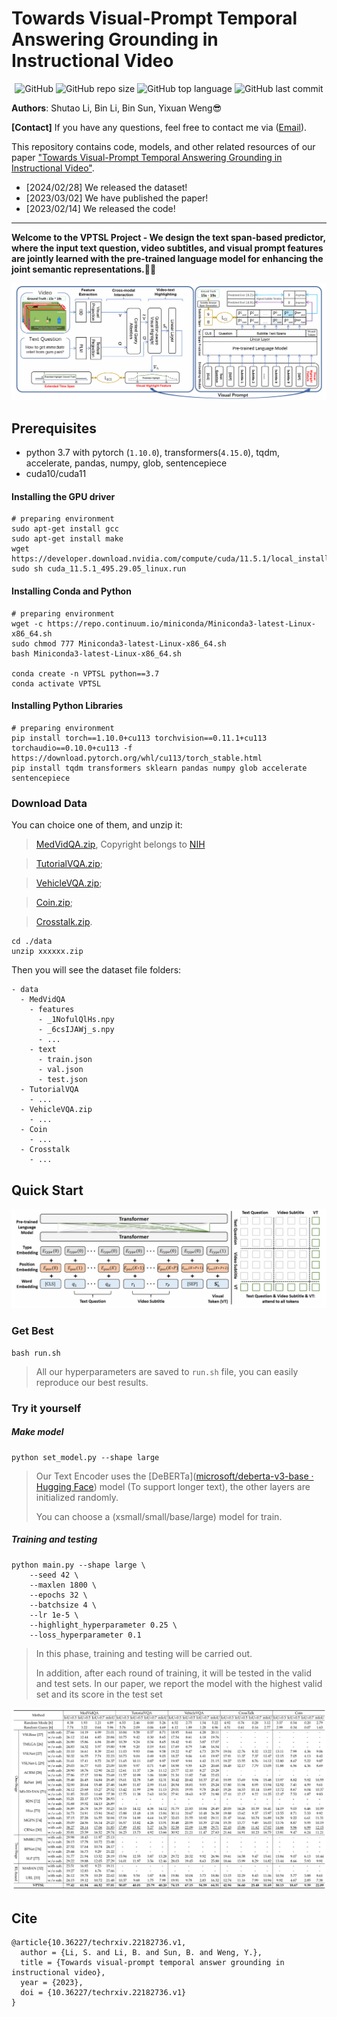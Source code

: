 # Towards Visual-Prompt Temporal Answering Grounding in Instructional Video


<p align="center">
    <img alt="GitHub" src="https://img.shields.io/github/license/WENGSYX/VPTSL.svg?color=blue&style=flat-square">
    <img alt="GitHub repo size" src="https://img.shields.io/github/repo-size/WENGSYX/VPTSL">
    <img alt="GitHub top language" src="https://img.shields.io/github/languages/top/WENGSYX/VPTSL">
    <img alt="GitHub last commit" src="https://img.shields.io/github/last-commit/WENGSYX/VPTSL">
</p>



**Authors**: Shutao Li, Bin Li, Bin Sun, Yixuan Weng😎

**[Contact]** If you have any questions, feel free to contact me via ([Email](mailto:libincn@hnu.edu.cn?subject=VPTSL)).

This repository contains code, models, and other related resources of our paper ["Towards Visual-Prompt Temporal Answering Grounding in Instructional Video"](https://www.techrxiv.org/doi/full/10.36227/techrxiv.22182736.v1).

* [2024/02/28] We released the dataset! 
* [2023/03/02] We have published the paper!
* [2023/02/14] We released the code!
  
****

**Welcome to the VPTSL Project - We design the text span-based predictor, where the input text question, video subtitles, and visual prompt features are jointly learned with the pre-trained language model for enhancing the joint semantic representations.**🚀🚅

![main](./image/main.png)

## Prerequisites
- python 3.7 with pytorch (`1.10.0`), transformers(`4.15.0`), tqdm, accelerate, pandas, numpy, glob, sentencepiece
- cuda10/cuda11

#### Installing the GPU driver

```shell script
# preparing environment
sudo apt-get install gcc
sudo apt-get install make
wget https://developer.download.nvidia.com/compute/cuda/11.5.1/local_installers/cuda_11.5.1_495.29.05_linux.run
sudo sh cuda_11.5.1_495.29.05_linux.run
```

#### Installing Conda and Python

```shell script
# preparing environment
wget -c https://repo.continuum.io/miniconda/Miniconda3-latest-Linux-x86_64.sh
sudo chmod 777 Miniconda3-latest-Linux-x86_64.sh 
bash Miniconda3-latest-Linux-x86_64.sh

conda create -n VPTSL python==3.7
conda activate VPTSL
```

#### Installing Python Libraries

```plain
# preparing environment
pip install torch==1.10.0+cu113 torchvision==0.11.1+cu113 torchaudio==0.10.0+cu113 -f https://download.pytorch.org/whl/cu113/torch_stable.html
pip install tqdm transformers sklearn pandas numpy glob accelerate sentencepiece
```

### Download Data


You can choice one of them, and unzip it:  
> [MedVidQA.zip](https://drive.google.com/file/d/1fsG3AUrnZ_Zjye9pN2wTawGQJipSde0u/view?usp=drive_link),  Copyright belongs to [NIH](https://arxiv.org/abs/2201.12888)

> [TutorialVQA.zip](https://drive.google.com/file/d/17LNKrHvqNGevKPaE8K8fTK8ZEoBoeRIe/view?usp=drive_link);

> [VehicleVQA.zip](https://drive.google.com/file/d/1AmJ-eGbzoetaOq4jHBUUPtrDeJGTbX6f/view?usp=sharing);

> [Coin.zip](https://drive.google.com/file/d/1fsG3AUrnZ_Zjye9pN2wTawGQJipSde0u/view?usp=drive_link);

> [Crosstalk.zip](https://drive.google.com/file/d/1fsG3AUrnZ_Zjye9pN2wTawGQJipSde0u/view?usp=drive_link).


```
cd ./data
unzip xxxxxx.zip
```

Then you will see the dataset file folders:
```
- data
  - MedVidQA
    - features
      - _1NofulQlHs.npy
      - _6csIJAWj_s.npy
      - ...
    - text
      - train.json
      - val.json
      - test.json
  - TutorialVQA
    - ...
  - VehicleVQA.zip
    - ...
  - Coin
    - ...
  - Crosstalk
    - ...

```



## Quick Start

![main](./image/visual_prompt.png)
### Get Best

```shell script
bash run.sh
```
> All our hyperparameters are saved to  `run.sh` file, you can easily reproduce our best results.

### Try it yourself

##### Make model

```shell script
python set_model.py --shape large
```
> Our Text Encoder uses the [DeBERTa]([microsoft/deberta-v3-base · Hugging Face](https://huggingface.co/microsoft/deberta-v3-base)) model (To support longer text), the other layers are initialized randomly. 
>
> You can choose  a (xsmall/small/base/large) model for train.

##### Training and testing

```shell script
python main.py --shape large \
	--seed 42 \
	--maxlen 1800 \
	--epochs 32 \
	--batchsize 4 \
	--lr 1e-5 \
	--highlight_hyperparameter 0.25 \
	--loss_hyperparameter 0.1
```

> In this phase, training and testing will be carried out.
>
> In addition, after each round of training, it will be tested in the valid and test sets. In our paper, we report the model with the highest valid set and its score in the test set

![main](./image/table.png)


## Cite

```
@article{10.36227/techrxiv.22182736.v1,
  author = {Li, S. and Li, B. and Sun, B. and Weng, Y.},
  title = {Towards visual-prompt temporal answer grounding in instructional video},
  year = {2023},
  doi = {10.36227/techrxiv.22182736.v1}
}
```

